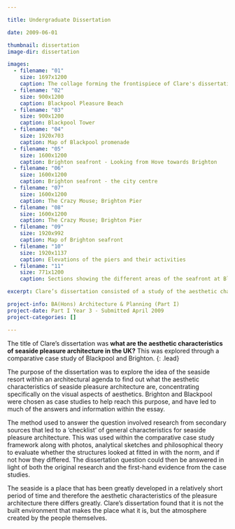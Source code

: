 ```yaml
---

title: Undergraduate Dissertation

date: 2009-06-01

thumbnail: dissertation
image-dir: dissertation

images:
  - filename: "01"
    size: 1697x1200
    caption: The collage forming the frontispiece of Clare's dissertation
  - filename: "02"
    size: 900x1200
    caption: Blackpool Pleasure Beach
  - filename: "03"
    size: 900x1200
    caption: Blackpool Tower
  - filename: "04"
    size: 1920x703
    caption: Map of Blackpool promenade
  - filename: "05"
    size: 1600x1200
    caption: Brighton seafront - Looking from Hove towards Brighton
  - filename: "06"
    size: 1600x1200
    caption: Brighton seafront - the city centre
  - filename: "07"
    size: 1600x1200
    caption: The Crazy Mouse; Brighton Pier
  - filename: "08"
    size: 1600x1200
    caption: The Crazy Mouse; Brighton Pier
  - filename: "09"
    size: 1920x992
    caption: Map of Brighton seafront
  - filename: "10"
    size: 1920x1137
    caption: Elevations of the piers and their activities
  - filename: "11"
    size: 771x1200
    caption: Sections showing the different areas of the seafront at Blackpool & Brighton

excerpt: Clare’s dissertation consisted of a study of the aesthetic characteristics of seaside pleasure architecture in the UK, explored through a comparative case studies of Blackpool and Brighton.

project-info: BA(Hons) Architecture & Planning (Part I)
project-date: Part I Year 3 - Submitted April 2009
project-categories: []

---
```




The title of Clare’s dissertation was **what are the aesthetic characteristics of seaside pleasure architecture in the UK?** This was explored through a comparative case study of Blackpool and Brighton.
{: .lead}

The purpose of the dissertation was to explore the idea of the seaside resort within an architectural agenda to find out what the aesthetic characteristics of seaside pleasure architecture are, concentrating specifically on the visual aspects of aesthetics. Brighton and Blackpool were chosen as case studies to help reach this purpose, and have led to much of the answers and information
within the essay.

The method used to answer the question involved research from secondary sources that led to a ‘checklist’ of general characteristics for seaside pleasure architecture. This was used within the comparative case study framework along with photos, analytical sketches and philosophical theory to evaluate whether the structures looked at fitted in with the norm, and if not how they differed. The dissertation question could then be answered in light of both the original research and the first-hand evidence from the case studies.

The seaside is a place that has been greatly developed in a relatively short period of time and therefore the aesthetic characteristics of the pleasure architecture there differs greatly. Clare’s dissertation found that it is not the built environment that makes the place what it is, but the atmosphere created by the people themselves.
